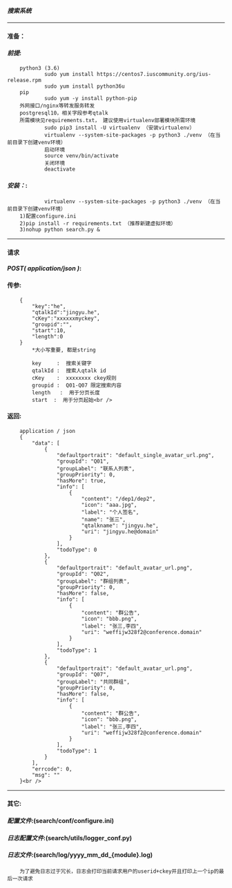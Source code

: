 #### ***搜索系统***
--------------------------------------------------------------------------------
#### **准备**：
#### *前提*:
        python3 (3.6)
                sudo yum install https://centos7.iuscommunity.org/ius-release.rpm
                sudo yum install python36u
        pip
                sudo yum -y install python-pip
        外网接口/nginx等转发服务转发
        postgresql10，相关字段参考qtalk
        所需模块见requirements.txt， 建议使用virtualenv部署模块所需环境
                sudo pip3 install -U virtualenv （安装virtualenv）
                virtualenv --system-site-packages -p python3 ./venv （在当前目录下创建venv环境）
                启动环境
                source venv/bin/activate
                关闭环境
                deactivate
#### *安装：*:
                virtualenv --system-site-packages -p python3 ./venv （在当前目录下创建venv环境）
        1)配置configure.ini
        2)pip install -r requirements.txt （推荐新建虚拟环境）
        3)nohup python search.py &
--------------------------------------------------------------------------------
#### **请求**
#### *POST( application/json )*:
#### **传参**:
        {
            "key":"he",
            "qtalkId":"jingyu.he",
            "cKey":"xxxxxxmyckey",
            "groupid":"",
            "start":10,
            "length":0
        }
            *大小写重要, 都是string

            key     :  搜索关键字
            qtalkId :  搜索人qtalk id
            cKey    :  xxxxxxxx ckey规则
            groupid :  Q01-Q07 限定搜索内容
            length   :  用于分页长度
            start  :  用于分页起始<br />
#### **返回**:
        application / json
        {
            "data": [
                {
                    "defaultportrait": "default_single_avatar_url.png",
                    "groupId": "Q01",
                    "groupLabel": "联系人列表",
                    "groupPriority": 0,
                    "hasMore": true,
                    "info": [
                        {
                            "content": "/dep1/dep2",
                            "icon": "aaa.jpg",
                            "label": "个人签名",
                            "name": "张三",
                            "qtalkname": "jingyu.he",
                            "uri": "jingyu.he@domain"
                        }
                    ],
                    "todoType": 0
                },
                {
                    "defaultportrait": "default_avatar_url.png",
                    "groupId": "Q02",
                    "groupLabel": "群组列表",
                    "groupPriority": 0,
                    "hasMore": false,
                    "info": [
                        {
                            "content": "群公告",
                            "icon": "bbb.png",
                            "label": "张三,李四",
                            "uri": "weffijw328f2@conference.domain"
                        }
                    ],
                    "todoType": 1
                },
                {
                    "defaultportrait": "default_avatar_url.png",
                    "groupId": "Q07",
                    "groupLabel": "共同群组",
                    "groupPriority": 0,
                    "hasMore": false,
                    "info": [
                        {
                            "content": "群公告",
                            "icon": "bbb.png",
                            "label": "张三,李四",
                            "uri": "weffijw328f2@conference.domain"
                        }
                    ],
                    "todoType": 1
                }
            ],
            "errcode": 0,
            "msg": ""
        }<br />
--------------------------------------------------------------------------------
#### **其它**:
#### *配置文件*:(search/conf/configure.ini)<br />
#### *日志配置文件*:(search/utils/logger_conf.py)<br />
#### *日志文件*:(search/log/yyyy_mm_dd_{module}.log)<br />
        为了避免日志过于冗长，日志会打印当前请求用户的userid+ckey并且打印上一个ip的最后一次请求
